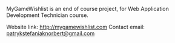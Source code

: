 MyGameWishlist is an end of course project, for Web Application Development Technician course.

Website link: http://mygamewishlist.com
Contact email: patrykstefaniaknorbert@gmail.com